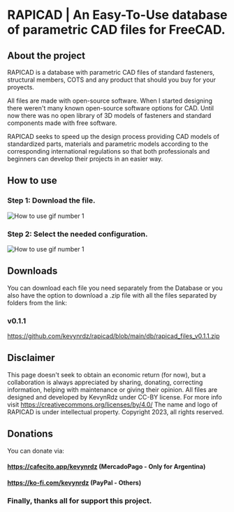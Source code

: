 # RAPICAD | An Easy-To-Use database of parametric CAD files for FreeCAD.
## About the project
RAPICAD is a database with parametric CAD files of standard fasteners, structural members, COTS and any product that should you buy for your proyects.

All files are made with open-source software.
When I started designing there weren't many known open-source software options for CAD. Until now there was no open library of 3D models of fasteners and standard components made with free software.

RAPICAD seeks to speed up the design process providing CAD models of standardized parts, materials and parametric models according to the corresponding international regulations so that both professionals and beginners can develop their projects in an easier way.

## How to use
### Step 1: Download the file.
![How to use gif number 1](https://github.com/kevynrdz/rapicad/blob/main/img/user.gif)
### Step 2: Select the needed configuration.
![How to use gif number 1](https://github.com/kevynrdz/rapicad/blob/main/img/washer.gif)

## Downloads

You can download each file you need separately from the Database or you also have the option to download a .zip file with all the files separated by folders from the link:

### v0.1.1
https://github.com/kevynrdz/rapicad/blob/main/db/rapicad_files_v0.1.1.zip

## Disclaimer
This page doesn't seek to obtain an economic return (for now), but a collaboration is always appreciated by sharing, donating, correcting information, helping with maintenance or giving their opinion.
All files are designed and developed by KevynRdz under CC-BY license. For more info visit https://creativecommons.org/licenses/by/4.0/
The name and logo of RAPICAD is under intellectual property. Copyright 2023, all rights reserved.

## Donations
You can donate via:
#### https://cafecito.app/kevynrdz (MercadoPago - Only for Argentina)
#### https://ko-fi.com/kevynrdz (PayPal - Others)

### Finally, thanks all for support this project.
